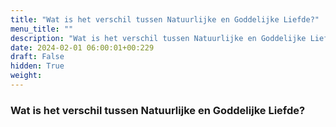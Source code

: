 ```yaml
---
title: "Wat is het verschil tussen Natuurlijke en Goddelijke Liefde?"
menu_title: ""
description: "Wat is het verschil tussen Natuurlijke en Goddelijke Liefde?"
date: 2024-02-01 06:00:01+00:229
draft: False
hidden: True
weight:
---
```

### Wat is het verschil tussen Natuurlijke en Goddelijke Liefde?
